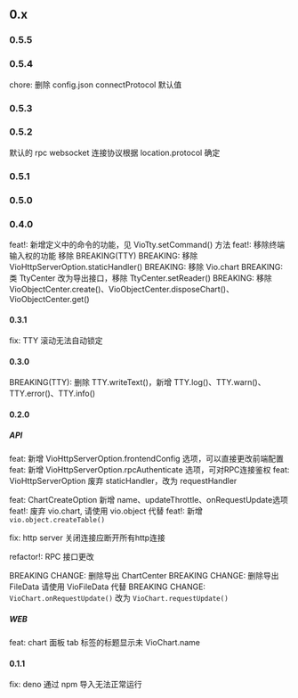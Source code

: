 ## 0.x

### 0.5.5

### 0.5.4

chore: 删除 config.json connectProtocol 默认值

### 0.5.3

### 0.5.2

默认的 rpc websocket 连接协议根据 location.protocol 确定

### 0.5.1

### 0.5.0

### 0.4.0

feat!: 新增定义中的命令的功能，见 VioTty.setCommand() 方法
feat!: 移除终端输入权的功能 移除
BREAKING(TTY)
BREAKING: 移除 VioHttpServerOption.staticHandler()
BREAKING: 移除 Vio.chart
BREAKING: 类 TtyCenter 改为导出接口，移除 TtyCenter.setReader()
BREAKING: 移除 VioObjectCenter.create()、VioObjectCenter.disposeChart()、VioObjectCenter.get()

#### 0.3.1

fix: TTY 滚动无法自动锁定

#### 0.3.0

BREAKING(TTY): 删除 TTY.writeText()，新增 TTY.log()、TTY.warn()、TTY.error()、TTY.info()

#### 0.2.0

##### API

feat: 新增 VioHttpServerOption.frontendConfig 选项，可以直接更改前端配置
feat: 新增 VioHttpServerOption.rpcAuthenticate 选项，可对RPC连接鉴权
feat: VioHttpServerOption 废弃 staticHandler，改为 requestHandler

feat: ChartCreateOption 新增 name、updateThrottle、onRequestUpdate选项
feat!: 废弃 vio.chart, 请使用 vio.object 代替
feat!: 新增 `vio.object.createTable()`

fix: http server 关闭连接应断开所有http连接

refactor!: RPC 接口更改

BREAKING CHANGE: 删除导出 ChartCenter
BREAKING CHANGE: 删除导出 FileData 请使用 VioFileData 代替
BREAKING CHANGE: `VioChart.onRequestUpdate()` 改为 `VioChart.requestUpdate()`

##### WEB

feat: chart 面板 tab 标签的标题显示未 VioChart.name

#### 0.1.1

fix: deno 通过 npm 导入无法正常运行
